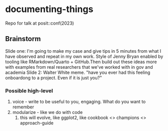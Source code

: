 # documenting-things
Repo for talk at posit::conf(2023)

## Brainstorm

Slide one: I'm going to make my case and give tips in 5 minutes from what I have observed and repeat in my own work. Style of Jenny Bryan enabled by tooling like RMarkdown/Quarto + GitHub.Then build out these ideas more with examples from real researchers that we've worked with in gov and academia
Slide 2: Walter White meme. "have you ever had this feeling onboardong to a project. Even if it is just you?"

### Possible high-level

1. voice - write to be useful to you, engaging. What do you want to remember
1. modularize - like we do with code
    1. this will evolve, like ggplot2, like cookbook <> champions <> approach-guide
